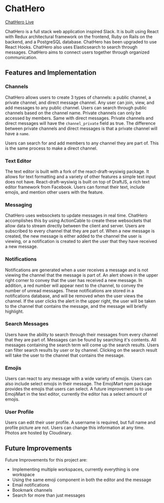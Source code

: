 # ChatHero

[ChatHero Live](https://chathero.herokuapp.com/)

ChatHero is a full stack web application inspired Slack. It is built using React with Redux architectural framework on the frontend, Ruby on Rails on the backend, and a PostgreSQL database. ChatHero has been upgraded to use React Hooks. ChatHero also uses Elasticsearch to search through messages. ChatHero aims to connect users together through organized communication.

<!-- ![home page](readME_photos/home_page.png) -->

## Features and Implementation

### Channels

ChatHero allows users to create 3 types of channels: a public channel, a private channel, and direct message channel. Any user can join, view, and add messages to any public channel. Users can search through public channels based on the channel name. Private channels can only be accessed by members. Same with direct messages. Private channels and direct messages will have the `channel_private` field as true. The difference between private channels and direct messages is that a private channel will have a `name`.

<!-- ![sidebar](readME_photos/sidebar.png) -->
<!-- ![create channel](readME_photos/create_channel.png) -->
<!-- ![browse channel](readME_photos/browse_channel.png) -->

Users can search for and add members to any channel they are part of. This is the same process to make a direct channel.

<!-- ![add member](readME_photos/create_channel.png) -->
<!-- ![direct message](readME_photos/browse_channel.png) -->

### Text Editor

<!-- ![Text Editor](readME_photos/text_editor.png) -->

The text editor is built with a fork of the react-draft-wysiwig package. It allows for text formatting and a variety of other features a simple text input does not have. React-draft-wysiwig is built on top of DraftJS, a rich text editor framework from Facebook. Users can format their text, include emojis, and mention other users with the feature.

### Messaging

<!-- ![Messaging](readME_photos/messaging.png) -->

ChatHero uses websockets to update messages in real time. ChatHero accomplishes this by using ActionCable to create these websockets that allow data to stream directly between the client and server. Users are subscribed to every channel that they are part of. When a new message is created, the new message is either added to the channel the user is viewing, or a notification is created to alert the user that they have received a new message.

### Notifications

<!-- ![Notifications](readME_photos/notifications.png) -->

Notifications are generated when a user receives a message and is not viewing the channel that the message is part of. An alert shows in the upper right corner to convey that the user has received a new message. In addition, a red number will appear next to the channel, to convey the number of unread messages. These notifications are stored in a notifications database, and will be removed when the user views the channel. If the user clicks the alert in the upper right, the user will be taken to the channel that contains the message, and the message will briefly highlight.

### Search Messages

<!-- ![Search](readME_photos/search.png) -->

Users have the ability to search through their messages from every channel that they are part of. Messages can be found by searching it's contents. All messages containing the search term will come up the search results. Users can filter search results by user or by channel. Clicking on the search result will take the user to the channel that contains the message.

### Emojis

<!-- ![Emojis](readME_photos/emojis.png) -->

Users can react to any message with a wide variety of emojis. Users can also include select emojis in their message. The EmojiMart npm package provides the emojis that users can select. A future improvement is to use EmojiMart in the text editor, currently the editor has a select amount of emojis.

### User Profile

<!-- ![User Profile](readME_photos/user_profile.png) -->

Users can edit their user profile. A username is required, but full name and profile picture are not. Users can change this information at any time. Photos are hosted by Cloudinary.

## Future Improvements

Future Improvements for this project are:

- Implementing multiple workspaces, currently everything is one workspace
- Using the same emoji component in both the editor and the message
- Email notifications
- Bookmark channels
- Search for more than just messages
